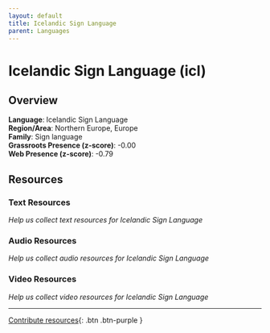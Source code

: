 ```yaml
---
layout: default
title: Icelandic Sign Language
parent: Languages
---
```


# Icelandic Sign Language (icl)

## Overview

**Language**: Icelandic Sign Language  
**Region/Area**: Northern Europe, Europe  
**Family**: Sign language  
**Grassroots Presence (z-score)**: -0.00  
**Web Presence (z-score)**: -0.79  

## Resources

### Text Resources
*Help us collect text resources for Icelandic Sign Language*

### Audio Resources
*Help us collect audio resources for Icelandic Sign Language*

### Video Resources
*Help us collect video resources for Icelandic Sign Language*

---

[Contribute resources](https://forms.office.com/e/1SfLJx3u1r){: .btn .btn-purple }
